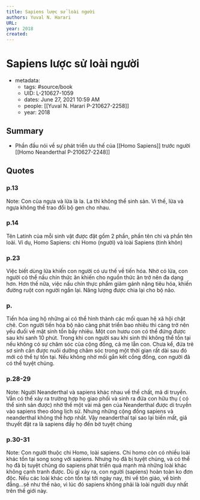 ```yaml
---
title: Sapiens lược sử loài người
authors: Yuval N. Harari
URL: 
year: 2018
created: 
---
```


# Sapiens lược sử loài người

- metadata:
	- tags: #source/book
	- UID: L-210627-1059
	- dates: June 27, 2021 10:59 AM
	- people: [[Yuval N. Harari P-210627-2258]]
	- year: 2018

## Summary
- Phần đầu nói về sự phát triển ưu thế của [[Homo Sapiens]] trước người [[Homo Neanderthal P-210627-2248]]

## Quotes
### p.13
Note:
	Con của ngựa và lừa là la. La thì không thể sinh sản. Vì thế, lừa và ngựa không thể trao đổi bộ gen cho nhau.
	
### p.14
Tên Latinh của mỗi sinh vật được đặt gồm 2 phần, phần tên chi và phần tên loài. 
Ví dụ, Homo Sapiens: chi Homo (người) và loài Sapiens (tinh khôn)

### p.23
Việc biết dùng lửa khiến con người có ưu thế về tiến hóa. Nhờ có lửa, con người có thể nấu chín thức ăn khiến cho nguồn thức ăn trở nên đa dạng hơn. Hơn thế nữa, việc nấu chín thực phẩm giảm gánh nặng tiêu hóa, khiến đường ruột con người ngắn lại. Năng lượng được chia lại cho bộ não.

### p.
Tiến hóa ủng hộ những ai có thể hình thành các mối quan hệ xã hội chặt chẽ.
Con người tiến hóa bộ não càng phát triển bao nhiêu thì càng trở nên yếu đuối về mặt sinh tồn bấy nhiêu. Một con hươu con có thể đứng được sau khi sanh 10 phút. Trong khi con người sau khi sinh thì không thể tồn tại nếu không có sự chăm sóc của cộng đồng, cả mẹ lẫn con. Chưa kể, đứa trẻ sơ sinh cần được nuôi dưỡng chăm sóc trong một thời gian rất dài sau đó mới có thể tự tồn tại. Nếu không nhờ mối gắn kết cồng đồng, con người đã có thể tuyệt chủng.

### p.28-29

Note:
	Người Neanderthal và sapiens khác nhau về thể chất, mã di truyền. Vẫn có thể xảy ra trường hợp họ giao phối và sinh ra đứa con hữu thụ ( có thể sinh sản được) nhờ thế một vài mã gen của Neanderthal được di truyền vào sapiens theo dòng lịch sử. Nhưng những cộng đồng sapiens và neanderthal không thể hợp nhất. Vậy neanderthal tại sao lại biến mất, giả thuyết đặt ra là sapiens đẩy họ đến bờ tuyệt chủng

### p.30-31
Note:
	Con người thuộc chi Homo, loài sapiens. Chi homo còn có nhiều loài khác tồn tại song song với sapiens. Nhưng họ đã bị tuyệt chủng, và có thể họ đã bị tuyệt chủng do sapiens phát triển quá mạnh mà những loài khác không cạnh tranh được. Dù gì xảy ra, con người (sapiens) hoàn toàn ko đơn độc. Nếu các loài khác còn tồn tại tới ngày nay, thì về tôn giáo, về bình đẳng...sẽ như thế nào, vì lúc đó sapiens không phải là loài người duy nhất trên thế giới này.


